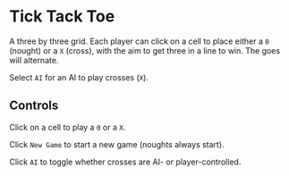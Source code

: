 # Tick Tack Toe

A three by three grid. Each player can click on a cell to place either a `0` (nought) or a `X` (cross), with the aim to get three in a line to win. The goes will alternate.

Select `AI` for an AI to play crosses (`X`).

## Controls

Click on a cell to play a `0` or a `X`.

Click `New Game` to start a new game (noughts always start).

Click `AI` to toggle whether crosses are AI- or player-controlled.
